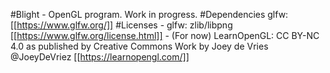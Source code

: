 #Blight
	- OpenGL program. Work in progress.
#Dependencies
	glfw: [[https://www.glfw.org/]]
#Licenses
	- glfw: zlib/libpng [[https://www.glfw.org/license.html]]
	- (For now) LearnOpenGL: CC BY-NC 4.0 as published by Creative Commons 
			Work by Joey de Vries @JoeyDeVriez [[https://learnopengl.com/]] 
